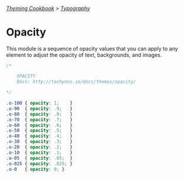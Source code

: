 ###### [Theming Cookbook](../index.md)  >  [Typography](./index.md)

# Opacity

This module is a sequence of opacity values that you can apply to any element to adjust the opacity of text, backgrounds, and images.

```css
/*

    OPACITY
    Docs: http://tachyons.io/docs/themes/opacity/

*/

.o-100 { opacity: 1;    }
.o-90  { opacity: .9;   }
.o-80  { opacity: .8;   }
.o-70  { opacity: .7;   }
.o-60  { opacity: .6;   }
.o-50  { opacity: .5;   }
.o-40  { opacity: .4;   }
.o-30  { opacity: .3;   }
.o-20  { opacity: .2;   }
.o-10  { opacity: .1;   }
.o-05  { opacity: .05;  }
.o-025 { opacity: .025; }
.o-0   { opacity: 0; }
```
